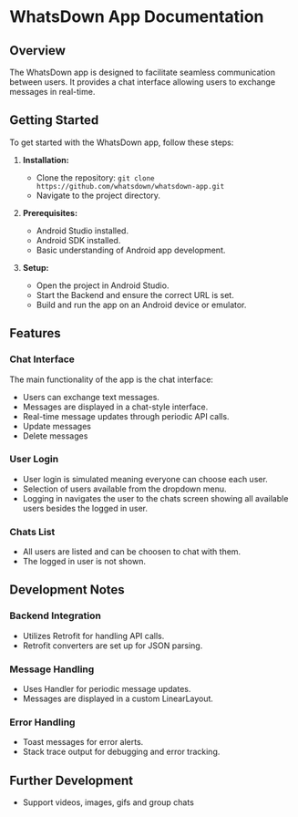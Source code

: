# WhatsDown App Documentation

## Overview

The WhatsDown app is designed to facilitate seamless communication between users. It provides a chat interface allowing users to exchange messages in real-time.

## Getting Started

To get started with the WhatsDown app, follow these steps:

1. **Installation:**
    - Clone the repository: `git clone https://github.com/whatsdown/whatsdown-app.git`
    - Navigate to the project directory.

2. **Prerequisites:**
    - Android Studio installed.
    - Android SDK installed.
    - Basic understanding of Android app development.

3. **Setup:**
    - Open the project in Android Studio.
    - Start the Backend and ensure the correct URL is set.
    - Build and run the app on an Android device or emulator.

## Features

### Chat Interface

The main functionality of the app is the chat interface:

- Users can exchange text messages.
- Messages are displayed in a chat-style interface.
- Real-time message updates through periodic API calls.
- Update messages
- Delete messages

### User Login

- User login is simulated meaning everyone can choose each user.
- Selection of users available from the dropdown menu.
- Logging in navigates the user to the chats screen showing all available users besides the logged in user.

### Chats List

- All users are listed and can be choosen to chat with them.
- The logged in user is not shown.

## Development Notes

### Backend Integration

- Utilizes Retrofit for handling API calls.
- Retrofit converters are set up for JSON parsing.

### Message Handling

- Uses Handler for periodic message updates.
- Messages are displayed in a custom LinearLayout.

### Error Handling

- Toast messages for error alerts.
- Stack trace output for debugging and error tracking.

## Further Development

- Support videos, images, gifs and group chats 
